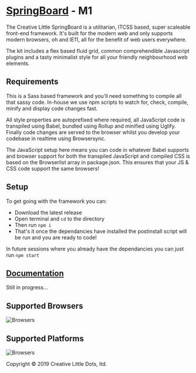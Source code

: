 # <a href="http://creativelittle.uk/springboard" target="_blank">SpringBoard</a> - M1

The Creative Little SpringBoard is a utilitarian, ITCSS based, super scaleable front-end framework. It's built for the modern web and only supports modern browsers, oh and IE11, all for the benefit of web users everywhere.

The kit includes a flex based fluid grid, common comprehendible Javascript plugins and a tasty minimalist style for all your friendly neighbourhood web elements.

## Requirements

This is a Sass based framework and you'll need something to compile all that sassy code. In-house we use npm scripts to watch for, check, compile, minify and display code changes fast.

All style properties are autoprefixed where required, all JavaScript code is transpiled using Babel, bundled using Rollup and minified using Uglify. Finally code changes are served to the browser whilst you develop your codebase in realtime using Browsersync.

The JavaScript setup here means you can code in whatever Babel supports and browser support for both the transpiled JavaScript and compiled CSS is based on the Browserlist array in package.json. This ensures that your JS & CSS code support the same browsers!

## Setup

To get going with the framework you can:

  * Download the latest release
  * Open terminal and `cd` to the directory
  * Then run `npm i`
  * That's it once the dependancies have installed the postinstall script will be run and you are ready to code!

In future sessions where you already have the dependancies you can just run `npm start`

## <a href="https://creativelittledots.github.io/springboard" target="_blank">Documentation</a>

Still in progress...

## Supported Browsers

![Browsers](https://creativelittledots.github.io/springboard/images/browsers.svg?hello)

## Supported Platforms

![Browsers](https://creativelittledots.github.io/springboard/images/platforms.svg?hello)

Copyright © 2019 Creative Little Dots, ltd.
